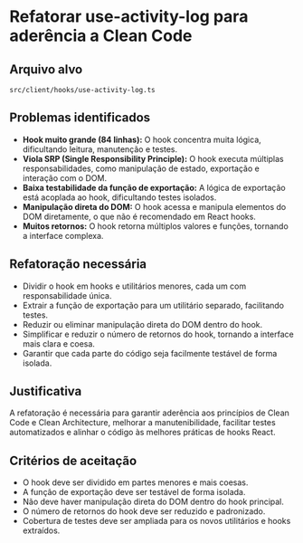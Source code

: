 # Refatorar use-activity-log para aderência a Clean Code

## Arquivo alvo
`src/client/hooks/use-activity-log.ts`

## Problemas identificados

- **Hook muito grande (84 linhas):** O hook concentra muita lógica, dificultando leitura, manutenção e testes.
- **Viola SRP (Single Responsibility Principle):** O hook executa múltiplas responsabilidades, como manipulação de estado, exportação e interação com o DOM.
- **Baixa testabilidade da função de exportação:** A lógica de exportação está acoplada ao hook, dificultando testes isolados.
- **Manipulação direta do DOM:** O hook acessa e manipula elementos do DOM diretamente, o que não é recomendado em React hooks.
- **Muitos retornos:** O hook retorna múltiplos valores e funções, tornando a interface complexa.

## Refatoração necessária

- Dividir o hook em hooks e utilitários menores, cada um com responsabilidade única.
- Extrair a função de exportação para um utilitário separado, facilitando testes.
- Reduzir ou eliminar manipulação direta do DOM dentro do hook.
- Simplificar e reduzir o número de retornos do hook, tornando a interface mais clara e coesa.
- Garantir que cada parte do código seja facilmente testável de forma isolada.

## Justificativa

A refatoração é necessária para garantir aderência aos princípios de Clean Code e Clean Architecture, melhorar a manutenibilidade, facilitar testes automatizados e alinhar o código às melhores práticas de hooks React.

## Critérios de aceitação

- O hook deve ser dividido em partes menores e mais coesas.
- A função de exportação deve ser testável de forma isolada.
- Não deve haver manipulação direta do DOM dentro do hook principal.
- O número de retornos do hook deve ser reduzido e padronizado.
- Cobertura de testes deve ser ampliada para os novos utilitários e hooks extraídos.